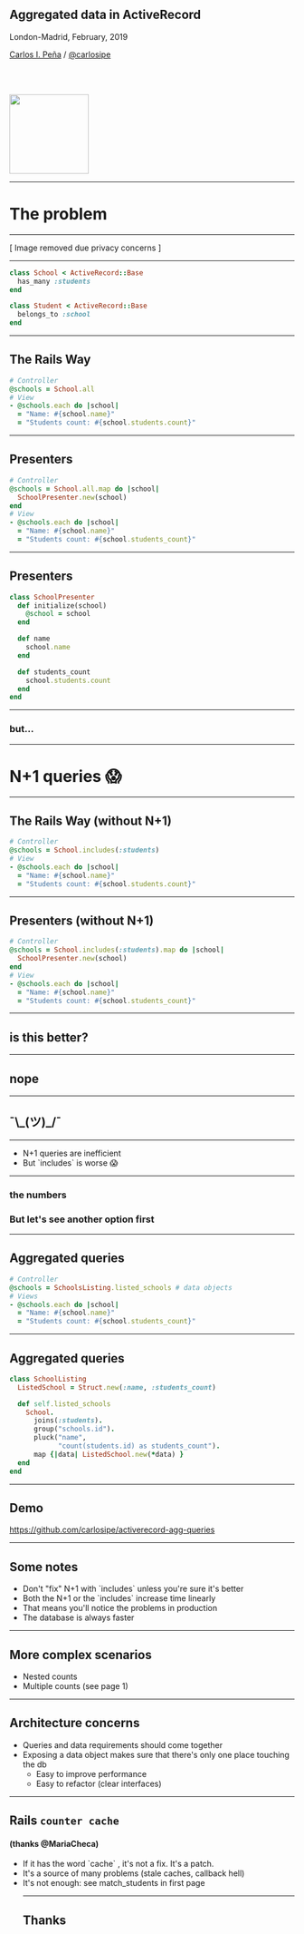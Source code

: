 ## Aggregated data in ActiveRecord

London-Madrid, February, 2019

[Carlos I. Peña](http://linkedin.com/in/carlosipe) / [@carlosipe](https://github.com/carlosipe)

<a href="https://bridge-u.com" style="color:white">
<img src="img/bridge-u.svg" width="140" style="margin-top:3rem">
</a>

---

# The problem

---

[ Image removed due privacy concerns ]

---

```rb
class School < ActiveRecord::Base
  has_many :students
end

class Student < ActiveRecord::Base
  belongs_to :school
end


```

---

## The Rails Way

```rb
# Controller
@schools = School.all
# View
- @schools.each do |school|
  = "Name: #{school.name}"
  = "Students count: #{school.students.count}"
```

---

## Presenters

```rb
# Controller
@schools = School.all.map do |school|
  SchoolPresenter.new(school) 
end
# View
- @schools.each do |school|
  = "Name: #{school.name}"
  = "Students count: #{school.students_count}"
```

---

## Presenters

```rb
class SchoolPresenter
  def initialize(school)
    @school = school
  end

  def name
    school.name
  end

  def students_count
    school.students.count
  end
end
```

---

### but...

---

# N+1 queries 😱

---

## The Rails Way (without N+1)

```rb
# Controller
@schools = School.includes(:students)
# View
- @schools.each do |school|
  = "Name: #{school.name}"
  = "Students count: #{school.students.count}"
```

---

## Presenters (without N+1)

```rb
# Controller
@schools = School.includes(:students).map do |school|
  SchoolPresenter.new(school) 
end
# View
- @schools.each do |school|
  = "Name: #{school.name}"
  = "Students count: #{school.students_count}"
```

---

## is this better?

---

## nope

---

<h2> ¯\_(ツ)_/¯ </h2>

---

<ul>
  <li >N+1 queries are inefficient </li>
  <li class="fragment">But `includes` is worse 😱  </li>
</ul>

---

###  the numbers
<h3 class="fragment"> But let's see another option first </h3>

---

## Aggregated queries

```rb
# Controller
@schools = SchoolsListing.listed_schools # data objects
# Views
- @schools.each do |school|
  = "Name: #{school.name}"
  = "Students count: #{school.students_count}"
```

---

## Aggregated queries

```rb
class SchoolListing
  ListedSchool = Struct.new(:name, :students_count)

  def self.listed_schools
    School.
      joins(:students).
      group("schools.id").
      pluck("name",
            "count(students.id) as students_count").
      map {|data| ListedSchool.new(*data) }
  end
end
```

---

## Demo

https://github.com/carlosipe/activerecord-agg-queries

---

## Some notes

<ul>
  <li class="fragment">Don't "fix" N+1 with `includes` unless you're sure it's better </li>
  <li class="fragment">Both the N+1 or the `includes` increase time linearly</li>
  <li class="fragment">That means you'll notice the problems in production</li>
  <li class="fragment">The database is always faster</li> 
</ul>

---

## More complex scenarios

- Nested counts
- Multiple counts (see page 1)

---

## Architecture concerns

- Queries and data requirements should come together
- Exposing a data object makes sure that there's only one place touching the db
  - Easy to improve performance
  - Easy to refactor (clear interfaces)

---

## Rails `counter cache` 
#### (thanks @MariaCheca)

<ul>
  <li class="fragment"> If it has the word `cache` , it's not a fix. It's a patch. </li>
  <li class="fragment"> It's a source of many problems (stale caches, callback hell)</li>
  <li class="fragment"> It's not enough: see match_students in first page</li>

---

## Thanks


